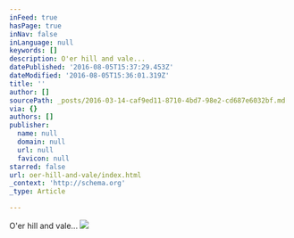 ```yaml
---
inFeed: true
hasPage: true
inNav: false
inLanguage: null
keywords: []
description: O'er hill and vale...
datePublished: '2016-08-05T15:37:29.453Z'
dateModified: '2016-08-05T15:36:01.319Z'
title: ''
author: []
sourcePath: _posts/2016-03-14-caf9ed11-8710-4bd7-98e2-cd687e6032bf.md
via: {}
authors: []
publisher:
  name: null
  domain: null
  url: null
  favicon: null
starred: false
url: oer-hill-and-vale/index.html
_context: 'http://schema.org'
_type: Article

---
```

O'er hill and vale...
![](https://the-grid-user-content.s3-us-west-2.amazonaws.com/9da7638e-e53b-40bb-8d54-757d80252586.jpg)